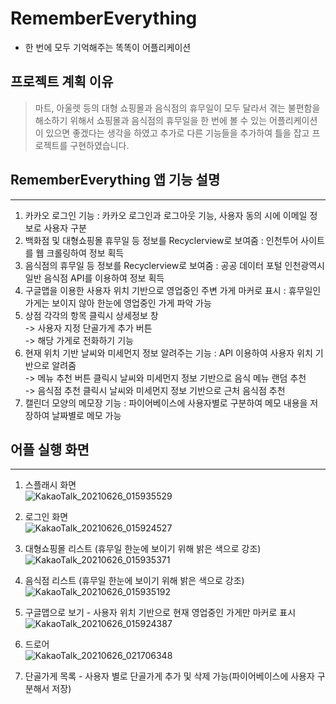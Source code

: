 # RememberEverything   
- 한 번에 모두 기억해주는 똑똑이 어플리케이션

## 프로젝트 계획 이유
> 마트, 아울렛 등의 대형 쇼핑몰과 음식점의 휴무일이 모두 달라서 겪는 불편함을 해소하기 위해서 쇼핑몰과 음식점의 휴무일을 한 번에 볼 수 있는
> 어플리케이션이 있으면 좋겠다는 생각을 하였고 추가로 다른 기능들을 추가하여 틀을 잡고 프로젝트를 구현하였습니다.

## RememberEverything 앱 기능 설명
---------------------------------
1. 카카오 로그인 기능 : 카카오 로그인과 로그아웃 기능, 사용자 동의 시에 이메일 정보로 사용자 구분
2. 백화점 및 대형쇼핑몰 휴무일 등 정보를 Recyclerview로 보여줌 : 인천투어 사이트를 웹 크롤링하여 정보 획득
3. 음식점의 휴무일 등 정보를 Recyclerview로 보여줌 : 공공 데이터 포털 인천광역시 일반 음식점 API를 이용하여 정보 획득
4. 구글맵을 이용한 사용자 위치 기반으로 영업중인 주변 가게 마커로 표시 : 휴무일인 가게는 보이지 않아 한눈에 영업중인 가게 파악 가능
5. 상점 각각의 항목 클릭시 상세정보 창  
    -> 사용자 지정 단골가게 추가 버튼  
    -> 해당 가게로 전화하기 기능
6. 현재 위치 기반 날씨와 미세먼지 정보 알려주는 기능 : API 이용하여 사용자 위치 기반으로 알려줌  
   -> 메뉴 추천 버튼 클릭시 날씨와 미세먼지 정보 기반으로 음식 메뉴 랜덤 추천  
   -> 음식점 추천 클릭시 날씨와 미세먼지 정보 기반으로 근처 음식점 추천
7. 캘린더 모양의 메모장 기능 : 파이어베이스에 사용자별로 구분하여 메모 내용을 저장하여 날짜별로 메모 가능


## 어플 실행 화면
-----------------
1. 스플래시 화면  
   ![KakaoTalk_20210626_015935529](https://user-images.githubusercontent.com/71651038/123461103-9b249f00-d623-11eb-9979-3694a22efc65.jpg)
   
2. 로그인 화면  
 ![KakaoTalk_20210626_015924527](https://user-images.githubusercontent.com/71651038/123461169-b8596d80-d623-11eb-854e-8a7580a08970.jpg)

3. 대형쇼핑몰 리스트 (휴무일 한눈에 보이기 위해 밝은 색으로 강조)  
  ![KakaoTalk_20210626_015935371](https://user-images.githubusercontent.com/71651038/123461231-d030f180-d623-11eb-801b-f225076245c3.jpg)

4. 음식점 리스트 (휴무일 한눈에 보이기 위해 밝은 색으로 강조)  
  ![KakaoTalk_20210626_015935192](https://user-images.githubusercontent.com/71651038/123461358-fc4c7280-d623-11eb-88c3-ffb0a203098c.jpg)
  
5. 구글맵으로 보기 - 사용자 위치 기반으로 현재 영업중인 가게만 마커로 표시
  ![KakaoTalk_20210626_015924387](https://user-images.githubusercontent.com/71651038/123462216-fa36e380-d624-11eb-8a29-d99072a89f11.jpg)

6. 드로어  
  ![KakaoTalk_20210626_021706348](https://user-images.githubusercontent.com/71651038/123462411-42560600-d625-11eb-9226-277121808e1a.jpg)

7. 단골가게 목록 - 사용자 별로 단골가게 추가 및 삭제 가능(파이어베이스에 사용자 구분해서 저장)  

